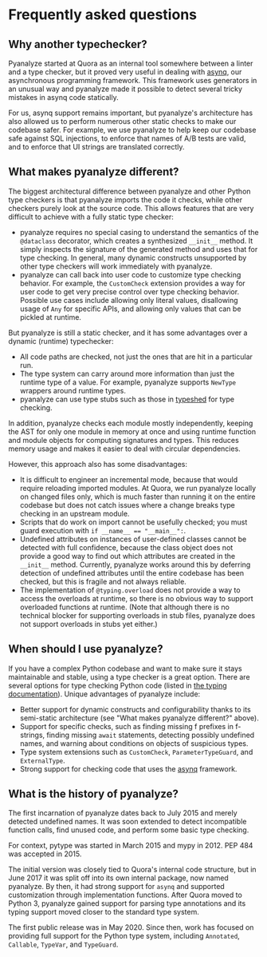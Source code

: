# Frequently asked questions

## Why another typechecker?

Pyanalyze started at Quora as an internal tool somewhere between a linter and a type
checker, but it proved very useful in dealing with [asynq](https://github.com/quora/asynq),
our asynchronous programming framework. This framework uses generators in an unusual way
and pyanalyze made it possible to detect several tricky mistakes in asynq code statically.

For us, asynq support remains important, but pyanalyze's architecture has also allowed us
to perform numerous other static checks to make our codebase safer. For example, we use
pyanalyze to help keep our codebase safe against SQL injections, to enforce that names of
A/B tests are valid, and to enforce that UI strings are translated correctly.

## What makes pyanalyze different?

The biggest architectural difference between pyanalyze and other Python type checkers
is that pyanalyze imports the code it checks, while other checkers purely look at the
source code. This allows features that are very
difficult to achieve with a fully static type checker:

- pyanalyze requires no special casing to understand the semantics of the `@dataclass`
  decorator, which creates a synthesized `__init__` method. It simply inspects the
  signature of the generated method and uses that for type checking. In general,
  many dynamic constructs unsupported by other type checkers will work immediately with
  pyanalyze.
- pyanalyze can call back into user code to customize type checking behavior. For example,
  the `CustomCheck` extension provides a way for user code to get very precise control
  over type checking behavior. Possible use cases include allowing only literal values,
  disallowing usage of `Any` for specific APIs, and allowing only values that can be
  pickled at runtime.

But pyanalyze is still a static checker, and it has some advantages over a dynamic
(runtime) typechecker:

- All code paths are checked, not just the ones that are hit in a particular run.
- The type system can carry around more information than just the runtime type of a
  value. For example, pyanalyze supports `NewType` wrappers around runtime types.
- pyanalyze can use type stubs such as those in
  [typeshed](https://github.com/python/typeshed) for type checking.

In addition, pyanalyze checks each module mostly independently, keeping the AST for only
one module in memory at once and using runtime function and module objects for computing
signatures and types. This reduces memory usage and makes it easier to deal with circular
dependencies.

However, this approach also has some disadvantages:

- It is difficult to engineer an incremental mode, because that would require reloading
  imported modules. At Quora, we run pyanalyze locally on changed files only, which is
  much faster than running it on the entire codebase but does not catch issues where a
  change breaks type checking in an upstream module.
- Scripts that do work on import cannot be usefully checked; you must guard execution
  with `if __name__ == "__main__":`.
- Undefined attributes on instances of user-defined classes cannot be detected with full
  confidence, because the class object does not provide a good way to find out which
  attributes are created in the `__init__` method. Currently, pyanalyze works around this
  by deferring detection of undefined attributes until the entire codebase has been checked,
  but this is fragile and not always reliable.
- The implementation of `@typing.overload` does not provide a way to access the overloads
  at runtime, so there is no obvious way to support overloaded functions at runtime.
  (Note that although there is no technical blocker for supporting overloads in stub files,
  pyanalyze does not support overloads in stubs yet either.)

## When should I use pyanalyze?

If you have a complex Python codebase and want to make sure it stays maintainable and
stable, using a type checker is a great option. There are several options for type
checking Python code (listed in
[the typing documentation](https://typing.readthedocs.io/en/latest/)). Unique advantages
of pyanalyze include:

- Better support for dynamic constructs and configurability thanks to its semi-static
  architecture (see "What makes pyanalyze different?" above).
- Support for specific checks, such as finding missing f prefixes in f-strings,
  finding missing `await` statements, detecting possibly undefined names, and warning
  about conditions on objects of suspicious types.
- Type system extensions such as `CustomCheck`, `ParameterTypeGuard`, and `ExternalType`.
- Strong support for checking code that uses the [asynq](https://github.com/quora/asynq)
  framework.

## What is the history of pyanalyze?

[//]: # "First commit is 6d671398f9de24ee8cc1baccadfed2420cba765c"

The first incarnation of pyanalyze dates back to July 2015 and merely detected undefined
names. It was soon extended to detect incompatible function calls, find unused
code, and perform some basic type checking.

For context, pytype was started in March 2015 and mypy in 2012. PEP 484 was accepted in 2015.

The initial version was closely tied to
Quora's internal code structure, but in June 2017 it was split off into its own internal
package, now named pyanalyze. By then, it had strong support for `asynq` and supported
customization through implementation functions. After Quora moved to Python 3, pyanalyze
gained support for parsing type annotations and
its typing support moved closer to the standard type system.

The first public release was in May 2020. Since then, work has focused on providing full
support for the Python type system, including `Annotated`, `Callable`, `TypeVar`, and
`TypeGuard`.
